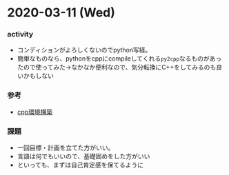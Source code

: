 # 2020-03-11 (Wed)

### activity
 * コンディションがよろしくないのでpython写経。
 * 簡単なものなら、pythonをcppにcompileしてくれる`py2cpp`なるものがあったので使ってみた→なかなか便利なので、気分転換にC++をしてみるのも良いかもしない

### 参考
 * [cpp環境構築](https://qiita.com/kai_kou/items/e8c31d2c8bc4e3b52875)

### 課題
 * 一回目標・計画を立てた方がいい。
 * 言語は何でもいいので、基礎固めをした方がいい
 * といっても、まずは自己肯定感を保てるように
